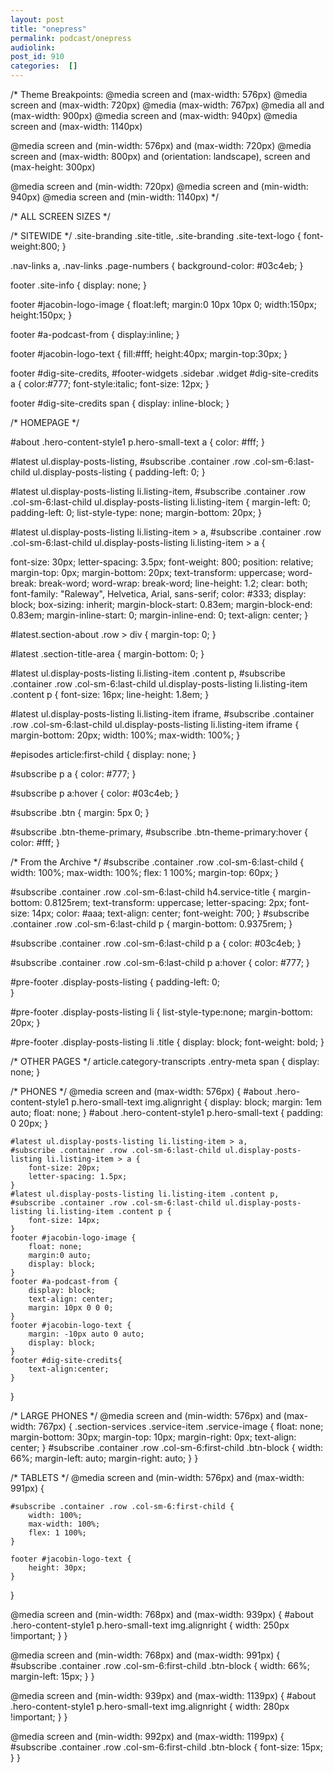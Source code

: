 ```yaml
---
layout: post
title: "onepress"
permalink: podcast/onepress
audiolink: 
post_id: 910
categories:  []
---
```


/*
Theme Breakpoints:
@media screen and (max-width: 576px)
@media screen and (max-width: 720px) 
@media (max-width: 767px)
@media all and (max-width: 900px)
@media screen and (max-width: 940px)
@media screen and (max-width: 1140px)

@media screen and (min-width: 576px) and (max-width: 720px)
@media screen and (max-width: 800px) and (orientation: landscape), screen and (max-height: 300px)

@media screen and (min-width: 720px)
@media screen and (min-width: 940px) 
@media screen and (min-width: 1140px)
*/

/* ALL SCREEN SIZES */

/* SITEWIDE */
.site-branding .site-title, .site-branding .site-text-logo {
font-weight:800;
}

.nav-links a, .nav-links .page-numbers {
	background-color: #03c4eb; 
}

footer .site-info {
	display: none;
}

footer #jacobin-logo-image {
	float:left;
	margin:0 10px 10px 0;
	width:150px;
	height:150px;
}

footer #a-podcast-from {
	display:inline;
}

footer #jacobin-logo-text {
	fill:#fff;
	height:40px;
	margin-top:30px;
}

footer #dig-site-credits,
#footer-widgets .sidebar .widget #dig-site-credits a {
	color:#777;
	font-style:italic;
	font-size: 12px;
}

footer #dig-site-credits span {
	display: inline-block;
}

/* HOMEPAGE */

#about .hero-content-style1 p.hero-small-text a {
	color: #fff;
}

#latest ul.display-posts-listing,
#subscribe .container .row .col-sm-6:last-child ul.display-posts-listing {
	padding-left: 0;
}

#latest ul.display-posts-listing li.listing-item,
#subscribe .container .row .col-sm-6:last-child ul.display-posts-listing li.listing-item {
margin-left: 0;
padding-left: 0;
list-style-type: none;
margin-bottom: 20px;
}

#latest ul.display-posts-listing li.listing-item > a,
#subscribe .container .row .col-sm-6:last-child ul.display-posts-listing li.listing-item > a {

font-size: 30px;
letter-spacing: 3.5px;
font-weight: 800;
position: relative;
margin-top: 0px;
margin-bottom: 20px;
text-transform: uppercase;
word-break: break-word;
word-wrap: break-word;
line-height: 1.2;
clear: both;
font-family: "Raleway", Helvetica, Arial, sans-serif;
color: #333;
display: block;
box-sizing: inherit;
margin-block-start: 0.83em;
margin-block-end: 0.83em;
margin-inline-start: 0;
margin-inline-end: 0;
text-align: center;
}

#latest.section-about .row > div {
	margin-top: 0;
}

#latest .section-title-area {
	margin-bottom: 0;
}

#latest ul.display-posts-listing li.listing-item .content p,
#subscribe .container .row .col-sm-6:last-child ul.display-posts-listing li.listing-item .content p {
	font-size: 16px;
	line-height: 1.8em;
}

#latest ul.display-posts-listing li.listing-item iframe,
#subscribe .container .row .col-sm-6:last-child ul.display-posts-listing li.listing-item iframe { 
	margin-bottom: 20px;
	width: 100%;
	max-width: 100%;
}

#episodes article:first-child {
	display: none;
}

#subscribe p a {
	color: #777;
}

#subscribe p a:hover {
	color: #03c4eb;
}

#subscribe .btn {
	margin: 5px 0;
}

#subscribe .btn-theme-primary,
#subscribe .btn-theme-primary:hover {
	color: #fff;
}

/* From the Archive */
#subscribe .container .row .col-sm-6:last-child {
	width: 100%;
	max-width: 100%;
	flex: 1 100%;
	margin-top: 60px;
}

#subscribe .container .row .col-sm-6:last-child h4.service-title {
	margin-bottom: 0.8125rem;
	text-transform: uppercase;
	letter-spacing: 2px;
	font-size: 14px;
	color: #aaa;
	text-align: center;
	font-weight: 700;
}
#subscribe .container .row .col-sm-6:last-child p { 
	margin-bottom: 0.9375rem;
}

#subscribe .container .row .col-sm-6:last-child p a {
	color: #03c4eb;
}

#subscribe .container .row .col-sm-6:last-child p a:hover {
	color: #777;
}

#pre-footer .display-posts-listing {
	padding-left: 0;	
}

#pre-footer .display-posts-listing li {
	list-style-type:none;
	margin-bottom: 20px;
}

#pre-footer .display-posts-listing li .title {
	display: block;
	font-weight: bold;
}

/* OTHER PAGES */
article.category-transcripts .entry-meta span { display: none; }

/* PHONES */
@media screen and (max-width: 576px) {
	#about .hero-content-style1 p.hero-small-text img.alignright {
		display: block;
    	margin: 1em auto;
    	float: none;
	}
	#about .hero-content-style1 p.hero-small-text  {
		padding: 0 20px;
	}
	
	#latest ul.display-posts-listing li.listing-item > a,
	#subscribe .container .row .col-sm-6:last-child ul.display-posts-listing li.listing-item > a {
		font-size: 20px;
		letter-spacing: 1.5px;
	}
	#latest ul.display-posts-listing li.listing-item .content p,
	#subscribe .container .row .col-sm-6:last-child ul.display-posts-listing li.listing-item .content p {
		font-size: 14px;
	}
	footer #jacobin-logo-image {
		float: none;
		margin:0 auto;
		display: block;
	}
	footer #a-podcast-from {
		display: block;
		text-align: center;
		margin: 10px 0 0 0;
	}
	footer #jacobin-logo-text {
		margin: -10px auto 0 auto;
		display: block;
	}
	footer #dig-site-credits{
		text-align:center;
	}

}

/* LARGE PHONES */
@media screen and (min-width: 576px) and (max-width: 767px) {
	.section-services .service-item .service-image {
		float: none;
		margin-bottom: 30px;
		margin-top: 10px;
		margin-right: 0px;
		text-align: center;
	}
	#subscribe .container .row .col-sm-6:first-child .btn-block {
		width: 66%;
		margin-left: auto;
		margin-right: auto;
	}
}

/* TABLETS */
@media screen and (min-width: 576px) and (max-width: 991px) {

	#subscribe .container .row .col-sm-6:first-child {
		width: 100%;
		max-width: 100%;
		flex: 1 100%;
	}

	footer #jacobin-logo-text {
		height: 30px;
	}
}


@media screen and (min-width: 768px) and (max-width: 939px) {
	#about .hero-content-style1 p.hero-small-text img.alignright {
		width: 250px !important;
	}
}

@media screen and (min-width: 768px) and (max-width: 991px) {
	#subscribe .container .row .col-sm-6:first-child .btn-block {
		width: 66%;
		margin-left: 15px;
	}
}

@media screen and (min-width: 939px) and (max-width: 1139px) {
	#about .hero-content-style1 p.hero-small-text img.alignright {
		width: 280px !important;
	}
}

@media screen and (min-width: 992px) and (max-width: 1199px) {
	#subscribe .container .row .col-sm-6:first-child .btn-block {
		font-size: 15px;
	}
}